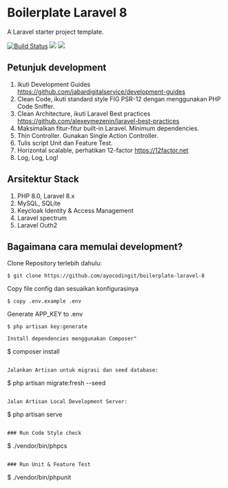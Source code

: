 # Boilerplate Laravel 8

A Laravel starter project template.

[![Build Status](https://travis-ci.com/ayocodingit/boilerplate-laravel-8.svg?branch=master)](https://travis-ci.com/ayocodingit/boilerplate-laravel-8)
<a href="https://codeclimate.com/github/ayocodingit/boilerplate-laravel-8/maintainability"><img src="https://api.codeclimate.com/v1/badges/021fe7fdf0dc5a71adbc/maintainability" /></a>
<a href="https://codeclimate.com/github/ayocodingit/boilerplate-laravel-8/test_coverage"><img src="https://api.codeclimate.com/v1/badges/021fe7fdf0dc5a71adbc/test_coverage" /></a>

## Petunjuk development
1. Ikuti Development Guides https://github.com/jabardigitalservice/development-guides
2. Clean Code, ikuti standard style FIG PSR-12 dengan menggunakan PHP Code Sniffer.
3. Clean Architecture, ikuti Laravel Best practices https://github.com/alexeymezenin/laravel-best-practices
4. Maksimalkan fitur-fitur built-in Laravel. Minimum dependencies.
5. Thin Controller. Gunakan Single Action Controller.
6. Tulis script Unit dan Feature Test.
7. Horizontal scalable, perhatikan 12-factor https://12factor.net
8. Log, Log, Log!

## Arsitektur Stack
1. PHP 8.0, Laravel 8.x
2. MySQL, SQLite
3. Keycloak Identity & Access Management
4. Laravel spectrum
5. Laravel Outh2

## Bagaimana cara memulai development?
Clone Repository terlebih dahulu:
```
$ git clone https://github.com/ayocodingit/boilerplate-laravel-8
```

Copy file config dan sesuaikan konfigurasinya
```
$ copy .env.example .env
```

Generate APP_KEY to .env
```
$ php artisan key:generate

Install dependencies menggunakan Composer"
```
$ composer install
```

Jalankan Artisan untuk migrasi dan seed database:
```
$ php artisan migrate:fresh --seed
```

Jalan Artisan Local Development Server:
```
$ php artisan serve
```

### Run Code Style check
```
$ ./vendor/bin/phpcs
```

### Run Unit & Feature Test
```
$ ./vendor/bin/phpunit
```

